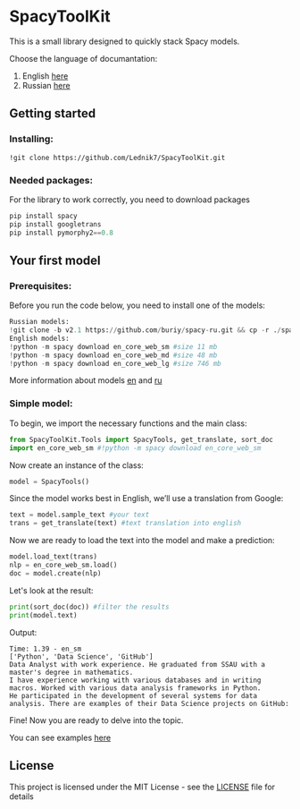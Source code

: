 # SpacyToolKit
This is a small library designed to quickly stack Spacy models.

Choose the language of documantation:
1) English [here](https://github.com/Lednik7/SpacyTools/blob/master/documentation-en.md)
2) Russian [here](https://github.com/Lednik7/SpacyTools/blob/master/documentation-ru.md)

## Getting started
### Installing: ###

```
!git clone https://github.com/Lednik7/SpacyToolKit.git
```
### Needed packages: ###
For the library to work correctly, you need to download packages
```python
pip install spacy
pip install googletrans
pip install pymorphy2==0.8
```

## Your first model ##

### Prerequisites: ###

Before you run the code below, you need to install one of the models:
```python
Russian models:
!git clone -b v2.1 https://github.com/buriy/spacy-ru.git && cp -r ./spacy-ru/ru2/.
English models:
!python -m spacy download en_core_web_sm #size 11 mb
!python -m spacy download en_core_web_md #size 48 mb
!python -m spacy download en_core_web_lg #size 746 mb
```

More information about models [en](https://spacy.io/models/en) and [ru](https://github.com/buriy/spacy-ru)

### Simple model: ###

To begin, we import the necessary functions and the main class:
```python
from SpacyToolKit.Tools import SpacyTools, get_translate, sort_doc
import en_core_web_sm #!python -m spacy download en_core_web_sm
```
Now create an instance of the class:
```python
model = SpacyTools()
```
Since the model works best in English, we’ll use a translation from Google:
```python
text = model.sample_text #your text
trans = get_translate(text) #text translation into english
```

Now we are ready to load the text into the model and make a prediction:
```python
model.load_text(trans)
nlp = en_core_web_sm.load()
doc = model.create(nlp)
```
Let's look at the result:
```python
print(sort_doc(doc)) #filter the results
print(model.text)
```
Output:
```
Time: 1.39 - en_sm
['Python', 'Data Science', 'GitHub']
Data Analyst with work experience. He graduated from SSAU with a master's degree in mathematics.
I have experience working with various databases and in writing macros. Worked with various data analysis frameworks in Python.
He participated in the development of several systems for data analysis. There are examples of their Data Science projects on GitHub:
```
Fine! Now you are ready to delve into the topic.

You can see examples [here](https://github.com/Lednik7/SpacyTools/tree/master/examples)

## License
This project is licensed under the MIT License - see the [LICENSE](https://github.com/Lednik7/SpacyTools/blob/master/LICENSE) file for details

